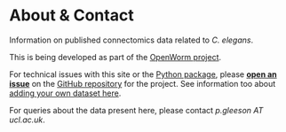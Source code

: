 # About & Contact 

Information on published connectomics data related to _C. elegans_. 

This is being developed as part of the [OpenWorm project](https://www.openworm.org).

For technical issues with this site or the [Python package](Python.md), please **[open an issue](https://github.com/openworm/ConnectomeToolbox/issues)** on the [GitHub repository](https://github.com/openworm/ConnectomeToolbox) for the project. See information too about [adding your own dataset here](AddDataset.md).

For queries about the data present here, please contact *p.gleeson AT ucl.ac.uk*.

